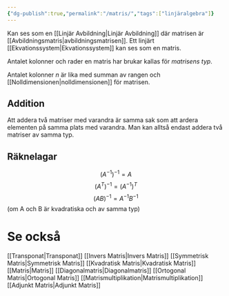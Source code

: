```yaml
---
{"dg-publish":true,"permalink":"/matris/","tags":["linjäralgebra"]}
---
```


Kan ses som en [[Linjär Avbildning\|Linjär Avbildning]] där matrisen är [[Avbildningsmatris\|avbildningsmatrisen]]. Ett linjärt [[Ekvationssystem\|Ekvationssystem]]
kan ses som en matris.

Antalet kolonner och rader en matris har brukar kallas för *matrisens typ*.

Antalet kolonner $n$ är lika med summan av rangen och [[Nolldimensionen\|nolldimensionen]] för matrisen.


## Addition
Att addera två matriser med varandra är samma sak som att ardera elementen på samma plats med varandra. Man kan alltså endast addera två matriser av samma typ.

## Räknelagar
$$
(A^{-1})^{-1}=A
$$
$$(A^{T})^{-1}=(A^{-1})^{T}$$
$$(AB)^{-1}=A^{-1}B^{-1}$$
(om A och B är kvadratiska och av samma typ)

# Se också
[[Transponat\|Transponat]]
[[Invers Matris\|Invers Matris]]
[[Symmetrisk Matris\|Symmetrisk Matris]]
[[Kvadratisk Matris\|Kvadratisk Matris]]
[[Matris\|Matris]]
[[Diagonalmatris\|Diagonalmatris]]
[[Ortogonal Matris\|Ortogonal Matris]]
[[Matrismultiplikation\|Matrismultiplikation]]
[[Adjunkt Matris\|Adjunkt Matris]]